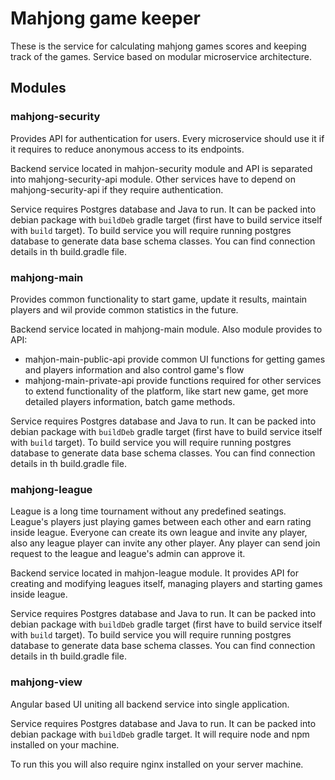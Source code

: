 # Mahjong game keeper

These is the service for calculating mahjong games scores and keeping track of the games.
Service based on modular microservice architecture.

## Modules

### mahjong-security
Provides API for authentication for users. Every microservice should use it if it requires
to reduce anonymous access to its endpoints.

Backend service located in mahjon-security module and API is separated into mahjong-security-api
module. Other services have to depend on mahjong-security-api if they require authentication.

Service requires Postgres database and Java to run. It can be packed into debian package with
`buildDeb` gradle target (first have to build service itself with `build` target). To build service
you will require running postgres database to generate data base schema classes. You can find
connection details in th build.gradle file.

### mahjong-main
Provides common functionality to start game, update it results, maintain players and wil provide 
common statistics in the future.

Backend service located in mahjong-main module. Also module provides to API:
  * mahjon-main-public-api provide common UI functions for getting games and players
  information and also control game's flow
  * mahjong-main-private-api provide functions required for other services to extend
  functionality of the platform, like start new game, get more detailed players information,
  batch game methods.
  
Service requires Postgres database and Java to run. It can be packed into debian package with
`buildDeb` gradle target (first have to build service itself with `build` target). To build service
you will require running postgres database to generate data base schema classes. You can find
connection details in th build.gradle file.

### mahjong-league
League is a long time tournament without any predefined seatings. League's players just
playing games between each other and earn rating inside league. Everyone can create 
its own league and invite any player, also any league player can invite any other player.
Any player can send join request to the league and league's admin can approve it.

Backend service located in mahjon-league module. It provides API for creating and modifying 
leagues itself, managing players and starting games inside league.

Service requires Postgres database and Java to run. It can be packed into debian package with
`buildDeb` gradle target (first have to build service itself with `build` target). To build service
you will require running postgres database to generate data base schema classes. You can find
connection details in th build.gradle file.

### mahjong-view
Angular based UI uniting all backend service into single application.

Service requires Postgres database and Java to run. It can be packed into debian package with
`buildDeb` gradle target. It will require node and npm installed on your machine.

To run this you will also require nginx installed on your server machine.